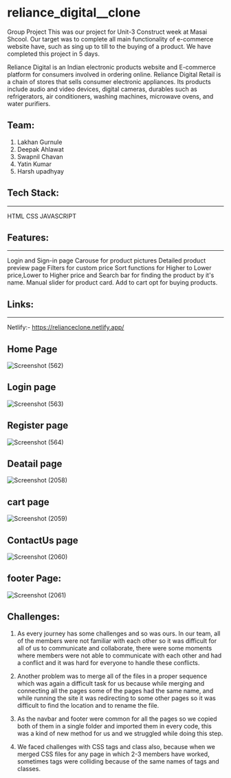 # reliance_digital__clone
Group Project
This was our project for Unit-3 Construct week at Masai Shcool. Our target was to complete all main functionality of e-commerce website have, such as sing up to till to the buying of a product. We have completed this project in 5 days.

Reliance Digital is an Indian electronic products website and E-commerce platform for consumers involved in ordering online. Reliance Digital Retail is a chain of stores that sells consumer electronic appliances. Its products include audio and video devices, digital cameras, durables such as refrigerators, air conditioners, washing machines, microwave ovens, and water purifiers.

## Team:
1) Lakhan Gurnule
2) Deepak Ahlawat
3) Swapnil Chavan
4) Yatin Kumar
5) Harsh upadhyay


## Tech Stack:
____________
HTML
CSS
JAVASCRIPT

## Features:
_____________
Login and Sign-in page
Carouse for product pictures
Detailed product preview page
Filters for custom price
Sort functions for Higher to Lower price,Lower to Higher price and Search bar for finding the product by it's name.
Manual slider for product card.
Add to cart opt for buying products.

## Links:
__________
 Netlify:- 
https://relianceclone.netlify.app/
 
 
## Home Page
![Screenshot (562)](https://user-images.githubusercontent.com/101392912/192353982-dccf9c01-abe8-4776-b2e6-980aae6732c8.png)

## Login page
![Screenshot (563)](https://user-images.githubusercontent.com/101392912/192354293-b0c4b2ef-ad93-4929-8456-d3e6761895b9.png)

## Register page
![Screenshot (564)](https://user-images.githubusercontent.com/101392912/192354518-89f69cd7-7160-428f-aa53-24c29b4ffde1.png)

## Deatail page
![Screenshot (2058)](https://user-images.githubusercontent.com/101392912/192354870-507a8131-2e2e-4a9b-8764-a9c50bc5f1cd.png)

## cart page


![Screenshot (2059)](https://user-images.githubusercontent.com/101392912/192355223-d1fed487-a986-43fa-bcf0-824a53290379.png)

## ContactUs page
![Screenshot (2060)](https://user-images.githubusercontent.com/101392912/192355597-14277f96-eb3a-4716-9fd8-28f02b1bbcd7.png)


## footer Page:

![Screenshot (2061)](https://user-images.githubusercontent.com/101392912/192355948-43ab353c-2d29-422e-bef7-6e826f0a74ea.png)



## Challenges:

1) As every journey has some challenges and so was ours. In our team, all of the members were not familiar with each other so it was difficult for all of us to communicate and collaborate, there were some moments where members were not able to communicate with each other and had a conflict and it was hard for everyone to handle these conflicts.

2) Another problem was to merge all of the files in a proper sequence which was again a difficult task for us because while merging and connecting all the pages some of the pages had the same name, and while running the site it was redirecting to some other pages so it was difficult to find the location and to rename the file.

3) As the navbar and footer were common for all the pages so we copied both of them in a single folder and imported them in every code, this was a kind of new method for us and we struggled while doing this step.

4) We faced challenges with CSS tags and class also, because when we merged CSS files for any page in which 2-3 members have worked, sometimes tags were colliding because of the same names of tags and classes.







